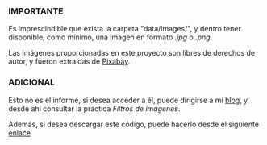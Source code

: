 ### IMPORTANTE

Es imprescindible que exista la carpeta "data/images/", y dentro tener disponible, como mínimo, una imagen en formato *.jpg* o *.png*.

Las imágenes proporcionadas en este proyecto son libres de derechos de autor, y fueron extraídas de [Pixabay](https://pixabay.com/es/).

### ADICIONAL

Esto no es el informe, si desea acceder a él, puede dirigirse a mi [blog](https://josemap-99.github.io/), y desde ahí consultar la práctica *Filtros de imágenes*.

Además, si desea descargar este código, puede hacerlo desde el siguiente [enlace](https://downgit.github.io/#/home?url=https://github.com/JoseMAP-99/JoseMAP-99.github.io/tree/master/codes/IMAGE_VIEWER)
